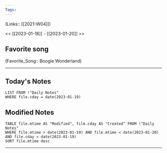 ```yaml
---
Tags:
---
```

(Links:: [[2021-W04]])

<< [[2023-01-18]] - [[2023-01-20]] >>
## Favorite song
(Favorite_Song:: Boogie Wonderland)
___
## Today's Notes
```dataview
LIST FROM !"Daily Notes"
WHERE file.cday = date(2023-01-19)
```
## Modified Notes
```dataview
TABLE file.mtime AS "Modified", file.cday AS "Created" FROM !"Daily Notes" 
WHERE file.mtime > date(2023-01-19) AND file.mtime < date(2023-01-20) AND file.cday < date(2023-01-19)
SORT file.mtime desc
```
___
